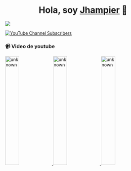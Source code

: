 <div align="center">
<h1 align="center">Hola, soy <a href="https://www.youtube.com/@jhampier_">Jhampier</a> 👋</h1>
</div>
<img src="https://i.imgur.com/pt2jToy.jpg">

[![YouTube Channel Subscribers](https://img.shields.io/youtube/channel/subscribers/UCIjEgHA1vatSR2K4rfcdNRg?style=social)](https://www.youtube.com/@jhampier_?sub_confirmation=1)


### 📹 Video de youtube 

<a href='https://youtu.be/mFlhxnmel8M' target='_blank'>
  <img width='30%' src='https://img.youtube.com/vi/mFlhxnmel8M/mqdefault.jpg' alt='unknown' />
</a>
<a href='https://youtu.be/Sl6YUIvwbAk' target='_blank'>
  <img width='30%' src='https://img.youtube.com/vi/Sl6YUIvwbAk/mqdefault.jpg' alt='unknown' />
</a>
<a href='https://youtu.be/Oat0bMq5NGc' target='_blank'>
  <img width='30%' src='https://img.youtube.com/vi/Oat0bMq5NGc/mqdefault.jpg' alt='unknown' />
</a>

